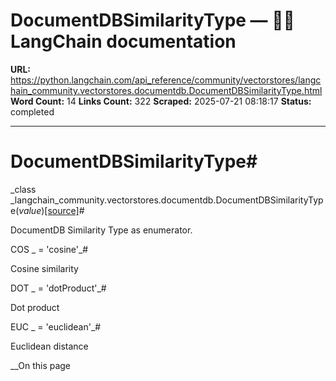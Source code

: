# DocumentDBSimilarityType — 🦜🔗 LangChain  documentation

**URL:** https://python.langchain.com/api_reference/community/vectorstores/langchain_community.vectorstores.documentdb.DocumentDBSimilarityType.html
**Word Count:** 14
**Links Count:** 322
**Scraped:** 2025-07-21 08:18:17
**Status:** completed

---

# DocumentDBSimilarityType\#

_class _langchain\_community.vectorstores.documentdb.DocumentDBSimilarityType\(_value_\)[\[source\]](https://python.langchain.com/api_reference/_modules/langchain_community/vectorstores/documentdb.html#DocumentDBSimilarityType)\#     

DocumentDB Similarity Type as enumerator.

COS _ = 'cosine'_\#     

Cosine similarity

DOT _ = 'dotProduct'_\#     

Dot product

EUC _ = 'euclidean'_\#     

Euclidean distance

__On this page